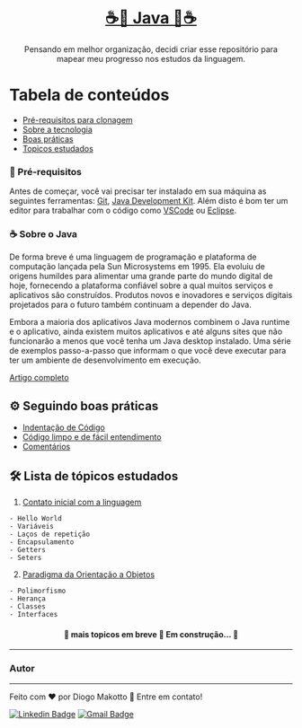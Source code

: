 
<h1 align="center">
    <a href="https://www.java.com/">☕🔗 Java 🔗☕</a>
</h1>


<p align="center">Pensando em melhor organização, decidi criar esse repositório para mapear meu progresso nos estudos da linguagem. </p>

Tabela de conteúdos
=================
<!--ts-->
   * [Pré-requisitos para clonagem](#instalacao)
   * [Sobre a tecnologia](#tecnologia)
   * [Boas práticas](#boasPraticas)
   * [Topicos estudados](#topEstudados)
<!--te-->

<div id='instalacao'>

### 🔧 Pré-requisitos

Antes de começar, você vai precisar ter instalado em sua máquina as seguintes ferramentas:
[Git](https://git-scm.com), [Java Development Kit](https://www.oracle.com/java/technologies/downloads/). 
Além disto é bom ter um editor para trabalhar com o código como [VSCode](https://code.visualstudio.com/) ou [Eclipse](https://www.eclipse.org/downloads/).

 <div id='tecnologia'>    
  
### ☕ Sobre o Java

De forma breve é uma linguagem de programação e plataforma de computação lançada pela Sun Microsystems em 1995. Ela evoluiu de origens humildes para alimentar 
  uma grande parte do mundo digital de hoje, fornecendo a plataforma confiável sobre a qual muitos serviços e aplicativos são construídos. Produtos novos e inovadores e serviços digitais projetados para o futuro também continuam a depender do Java.

Embora a maioria dos aplicativos Java modernos combinem o Java runtime e o aplicativo, ainda existem muitos aplicativos e até alguns sites que não funcionarão a menos que você tenha um Java desktop instalado. Uma série de exemplos passo-a-passo que informam o que você deve executar para ter um ambiente de desenvolvimento em execução.

 [Artigo completo](https://www.java.com/en/download/help/whatis_java.html)

<div id='boasPraticas'>  
  
## ⚙️ Seguindo boas práticas 
   
<!--ts-->
   * [Indentação de Código](https://phpmz.home.blog/2019/06/17/o-que-e-indentacao-de-codigo-qual-e-sua-importancia/)
   * [Código limpo e de fácil entendimento](https://medium.com/leti-pires/c%C3%B3digo-limpo-parte-01-ffcb90215b4a)
   * [Comentários](https://www.codigofonte.com.br/dicas/como-comentar-seu-codigo-como-um-profissional)
<!--te-->   
   
<div id='topEstudados'> 
  
## 🛠️ Lista de tópicos estudados 
  
 
  1. [Contato inicial com a linguagem](https://github.com/DiogoMakotto/EstudosJava/tree/main/1.%20Variaveis%2C%20la%C3%A7os%20e%20Getters%26Seters)
 
  ````
  - Hello World  
  - Variáveis
  - Laços de repetição 
  - Encapsulamento
  - Getters
  - Seters  
  ````  
  2. [Paradigma da Orientação a Objetos](https://github.com/DiogoMakotto/EstudosJava/tree/main/2.%20Polimorfismo%2C%20Heran%C3%A7as%2C%20Classes%20e%20interfaces)
   ````
  - Polimorfismo 
  - Herança
  - Classes 
  - Interfaces
  ````  

<h4 align="center"> 
	🚧  mais topicos em breve 🚀 Em construção...  🚧
</h4>
  
---
### Autor
---


Feito com ❤️ por Diogo Makotto 👋 Entre em contato!

[![Linkedin Badge](https://img.shields.io/badge/-LinkedIn-blue?style=flat-square&logo=Linkedin&logoColor=white&link=https://www.linkedin.com/in/diogomakotto/)](https://www.linkedin.com/in/diogomakotto/) 
[![Gmail Badge](https://img.shields.io/badge/-diogomakotto@gmail.com-c14438?style=flat-square&logo=Gmail&logoColor=white&link=mailto:tdiogomakotto@gmail.com)](mailto:diogomakotto@gmail.com)
